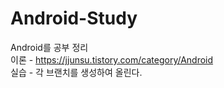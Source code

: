 # Android-Study

Android를 공부 정리  
이론 - https://jjunsu.tistory.com/category/Android  
실습 - 각 브랜치를 생성하여 올린다. 
